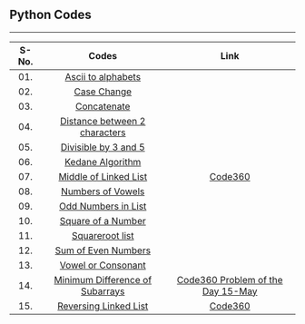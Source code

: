 <h2> Python Codes</h2>
<hr>

| S-No. |                                                                Codes                                                                |                                                                                              Link                                                                                              |
| :---: | :----------------------------------------------------------------------------------------------------------------------------------: | :---------------------------------------------------------------------------------------------------------------------------------------------------------------------------------------------: |
|  01.  |               [Ascii to alphabets](https://github.com/Avishek8136/DSA/tree/main/Python%20Codes/ascii%20to%20alphabets.py)               |                                                                                                                                                                                                |
|  02.  |                       [Case Change](https://github.com/Avishek8136/DSA/tree/main/Python%20Codes/case%20change.py)                       |                                                                                                                                                                                                |
|  03.  |                        [Concatenate](https://github.com/Avishek8136/DSA/tree/main/Python%20Codes/concatenate.py)                        |                                                                                                                                                                                                |
|  04.  |   [Distance between 2 characters](https://github.com/Avishek8136/DSA/tree/main/Python%20Codes/Distance%20between%202%20characters.py)   |                                                                                                                                                                                                |
|  05.  |           [Divisible by 3 and 5](https://github.com/Avishek8136/DSA/tree/main/Python%20Codes/divisible%20by%203%20and%205.py)           |                                                                                                                                                                                                |
|  06.  |                  [Kedane Algorithm](https://github.com/Avishek8136/DSA/tree/main/Python%20Codes/Kedane%20Algorithm.py)                  |                                                                                                                                                                                                |
|  07.  |           [Middle of Linked List](https://github.com/Avishek8136/DSA/tree/main/Python%20Codes/Middle%20of%20Linked%20List.py)           | [Code360](https://www.naukri.com/code360/guided-paths/data-structures-algorithms-new/content/662496/offering/10674868?dashboardRedirection=true&leftPanelTabValue=PROBLEM&customSource=studio_nav) |
|  08.  |                [Numbers of Vowels](https://github.com/Avishek8136/DSA/tree/main/Python%20Codes/number%20of%20vowels.py)                |                                                                                                                                                                                                |
|  09.  |             [Odd Numbers in List](https://github.com/Avishek8136/DSA/tree/main/Python%20Codes/odd%20numbers%20in%20list.py)             |                                                                                                                                                                                                |
|  10.  |                [Square of a Number](https://github.com/Avishek8136/DSA/tree/main/Python%20Codes/square%20of%20number.py)                |                                                                                                                                                                                                |
|  11.  |                   [Squareroot list](https://github.com/Avishek8136/DSA/tree/main/Python%20Codes/squareroot%20list.py)                   |                                                                                                                                                                                                |
|  12.  |             [Sum of Even Numbers](https://github.com/Avishek8136/DSA/tree/main/Python%20Codes/sum%20of%20even%20numbers.py)             |                                                                                                                                                                                                |
|  13.  |               [Vowel or Consonant](https://github.com/Avishek8136/DSA/tree/main/Python%20Codes/vowel%20or%20consonant.py)               |                                                                                                                                                                                                |
|  14.  | [Minimum Difference of Subarrays](https://github.com/Avishek8136/DSA/tree/main/Python%20Codes/minimum%20difference%20of%20subarrays.py) |               [Code360 Problem of the Day 15-May](https://www.naukri.com/code360/problem-of-the-day?date=2024-05-15&difficulty=moderatekri.com/code360/problem-of-the-day/moderate)               |
|  15.  |            [Reversing Linked List](https://github.com/Avishek8136/DSA/tree/main/Python%20Codes/reversing%20linked%20list.py)            |              [Code360](https://www.naukri.com/code360/guided-paths/data-structures-algorithms/content/651073/offering/10442133?leftPanelTabValue=SUBMISSION&customSource=studio_nav)              |
